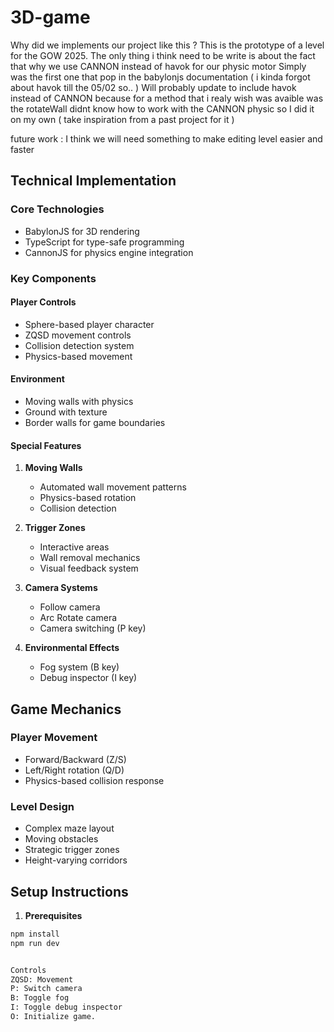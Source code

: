 # 3D-game

Why did we implements our project like this ? 
This is the prototype of a level for the GOW 2025.
The only thing i think need to be write is about the fact that why we use CANNON instead of havok for our physic motor
Simply was the first one that pop in the babylonjs documentation ( i kinda forgot about havok till the 05/02 so.. )
Will probably update to include havok instead of CANNON because for a method that i realy wish was avaible was the rotateWall didnt know how to work with the CANNON physic so I did it on my own ( take inspiration from a past project for it ) 

future work : I think we will need something to make editing level easier and faster


## Technical Implementation

### Core Technologies
- BabylonJS for 3D rendering
- TypeScript for type-safe programming
- CannonJS for physics engine integration

### Key Components

#### Player Controls
- Sphere-based player character
- ZQSD movement controls
- Collision detection system
- Physics-based movement

#### Environment
- Moving walls with physics
- Ground with texture
- Border walls for game boundaries

#### Special Features
1. **Moving Walls**
   - Automated wall movement patterns
   - Physics-based rotation
   - Collision detection

2. **Trigger Zones**
   - Interactive areas
   - Wall removal mechanics
   - Visual feedback system

3. **Camera Systems**
   - Follow camera
   - Arc Rotate camera
   - Camera switching (P key)

4. **Environmental Effects**
   - Fog system (B key)
   - Debug inspector (I key)

## Game Mechanics

### Player Movement
- Forward/Backward (Z/S)
- Left/Right rotation (Q/D)
- Physics-based collision response

### Level Design
- Complex maze layout
- Moving obstacles
- Strategic trigger zones
- Height-varying corridors

## Setup Instructions

1. **Prerequisites**
```bash
npm install
npm run dev


Controls
ZQSD: Movement
P: Switch camera
B: Toggle fog
I: Toggle debug inspector
O: Initialize game.
